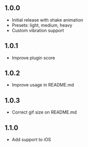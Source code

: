 ## 1.0.0
- Initial release with shake animation
- Presets: light, medium, heavy
- Custom vibration support
## 1.0.1
- Improve plugin score
## 1.0.2
- Improve usage in README.md
## 1.0.3
- Correct gif size on README.md
## 1.1.0
- Add support to iOS